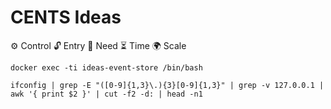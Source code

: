 # CENTS Ideas

⚙ Control
🔓 Entry
🙏 Need
⏳ Time
🌍 Scale

```
docker exec -ti ideas-event-store /bin/bash

ifconfig | grep -E "([0-9]{1,3}\.){3}[0-9]{1,3}" | grep -v 127.0.0.1 | awk '{ print $2 }' | cut -f2 -d: | head -n1
```
